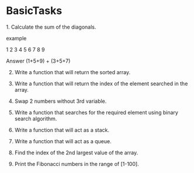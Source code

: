 # BasicTasks

1․ Calculate the sum of the diagonals․

example 

  1 2 3
  4 5 6
  7 8 9
  
Answer (1+5+9) + (3+5+7)

2. Write a function that will return the sorted array.

3. Write a function that will return the index of the element searched in the array.
 
4. Swap 2 numbers without 3rd variable.

5. Write a function that searches for the required element using binary search algorithm.

6. Write a function that will act as a stack.

7. Write a function that will act as a queue.

8. Find the index of the 2nd largest value of the array.

9. Print the Fibonacci numbers in the range of [1-100].
